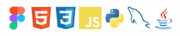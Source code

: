  <div style="display: inline_block"><br>
    
   <img align="center" alt="clara-Figma" height="60" width="60" src="https://raw.githubusercontent.com/devicons/devicon/master/icons/figma/figma-original.svg">
  <img align="center" alt="clara-HTML" height="60" width="60" src="https://raw.githubusercontent.com/devicons/devicon/master/icons/html5/html5-original.svg">
  <img align="center" alt="clara-CSS" height="60" width="60"" src="https://raw.githubusercontent.com/devicons/devicon/master/icons/css3/css3-original.svg">
  <img align="center" alt="clara-Js" height="60" width="60" src="https://raw.githubusercontent.com/devicons/devicon/master/icons/javascript/javascript-plain.svg">
  <img align="center" alt="clara-Python" height="60" width="60" src="https://raw.githubusercontent.com/devicons/devicon/master/icons/python/python-original.svg">
  <img align="center" alt="clara-MySql" height="60" width="60" src="https://raw.githubusercontent.com/devicons/devicon/master/icons/mysql/mysql-original.svg">
  <img align="center" alt="clara-Java" height="60" width="60" src="https://raw.githubusercontent.com/devicons/devicon/master/icons/java/java-original.svg">


  
 </div>
